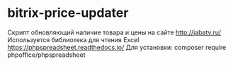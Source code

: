# bitrix-price-updater
Скрипт обновляющий наличие товара и цены на сайте http://jabatv.ru/ Используется библиотека для чтения Excel https://phpspreadsheet.readthedocs.io/ Для установки: composer require phpoffice/phpspreadsheet
